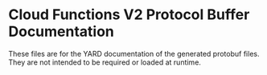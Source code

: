 # Cloud Functions V2 Protocol Buffer Documentation

These files are for the YARD documentation of the generated protobuf files.
They are not intended to be required or loaded at runtime.
